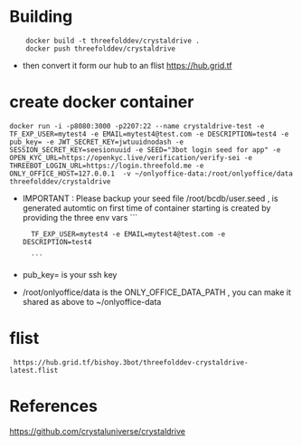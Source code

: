 # Building

```
    docker build -t threefolddev/crystaldrive . 
    docker push threefolddev/crystaldrive
```
- then convert it form our hub to an flist https://hub.grid.tf

# create docker container 

```
docker run -i -p8080:3000 -p2207:22 --name crystaldrive-test -e TF_EXP_USER=mytest4 -e EMAIL=mytest4@test.com -e DESCRIPTION=test4 -e pub_key= -e JWT_SECRET_KEY=jwtuuidnodash -e SESSION_SECRET_KEY=seesionuuid -e SEED="3bot login seed for app" -e OPEN_KYC_URL=https://openkyc.live/verification/verify-sei -e THREEBOT_LOGIN_URL=https://login.threefold.me -e ONLY_OFFICE_HOST=127.0.0.1  -v ~/onlyoffice-data:/root/onlyoffice/data  threefolddev/crystaldrive
```


- IMPORTANT : Please backup your seed file /root/bcdb/user.seed , is generated automtic on first time of container starting 
		is created by providing the three env vars
		```
		
		TF_EXP_USER=mytest4 -e EMAIL=mytest4@test.com -e DESCRIPTION=test4

		```
- pub_key=  is your ssh key 
- /root/onlyoffice/data is the ONLY_OFFICE_DATA_PATH , you can make it shared as above to ~/onlyoffice-data
# flist
	 https://hub.grid.tf/bishoy.3bot/threefolddev-crystaldrive-latest.flist
# References

https://github.com/crystaluniverse/crystaldrive
